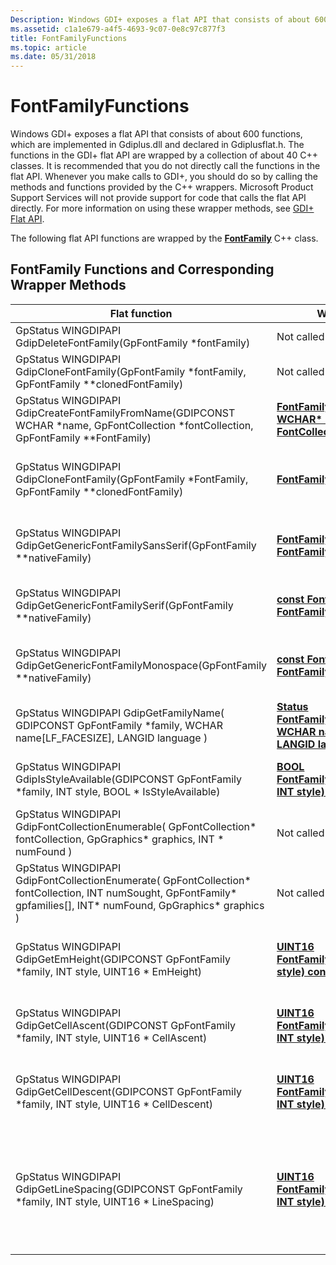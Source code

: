```yaml
---
Description: Windows GDI+ exposes a flat API that consists of about 600 functions, which are implemented in Gdiplus.dll and declared in Gdiplusflat.h.
ms.assetid: c1a1e679-a4f5-4693-9c07-0e8c97c877f3
title: FontFamilyFunctions
ms.topic: article
ms.date: 05/31/2018
---
```


# FontFamilyFunctions

Windows GDI+ exposes a flat API that consists of about 600 functions, which are implemented in Gdiplus.dll and declared in Gdiplusflat.h. The functions in the GDI+ flat API are wrapped by a collection of about 40 C++ classes. It is recommended that you do not directly call the functions in the flat API. Whenever you make calls to GDI+, you should do so by calling the methods and functions provided by the C++ wrappers. Microsoft Product Support Services will not provide support for code that calls the flat API directly. For more information on using these wrapper methods, see [GDI+ Flat API](-gdiplus-flatapi-flat.md).

The following flat API functions are wrapped by the [**FontFamily**](/windows/desktop/api/gdiplusheaders/nl-gdiplusheaders-fontfamily) C++ class.

## FontFamily Functions and Corresponding Wrapper Methods



| Flat function                                                                                                                                                                        | Wrapper method                                                                                                                                                 | Remarks                                                                                                                                                                                                      |
|--------------------------------------------------------------------------------------------------------------------------------------------------------------------------------------|----------------------------------------------------------------------------------------------------------------------------------------------------------------|--------------------------------------------------------------------------------------------------------------------------------------------------------------------------------------------------------------|
| GpStatus WINGDIPAPI GdipDeleteFontFamily(GpFontFamily \*fontFamily)<br/>                                                                                                       | Not called by wrapper methods.<br/>                                                                                                                      | Not implemented.                                                                                                                                                                                             |
| GpStatus WINGDIPAPI GdipCloneFontFamily(GpFontFamily \*fontFamily, GpFontFamily \*\*clonedFontFamily)<br/>                                                                     | Not called by wrapper methods.<br/>                                                                                                                      | Not implemented.                                                                                                                                                                                             |
| GpStatus WINGDIPAPI GdipCreateFontFamilyFromName(GDIPCONST WCHAR \*name, GpFontCollection \*fontCollection, GpFontFamily \*\*FontFamily)<br/>                                  | [**FontFamily::FontFamily( IN const WCHAR\* name, IN const FontCollection\* fontCollection )**](https://msdn.microsoft.com/en-us/library/ms536183(v=VS.85).aspx) | Creates a [**FontFamily::FontFamily**](/windows/desktop/api/gdiplusheaders/nl-gdiplusheaders-fontfamily) object based on a specified font family.                                                                                         |
| GpStatus WINGDIPAPI GdipCloneFontFamily(GpFontFamily \*FontFamily, GpFontFamily \*\*clonedFontFamily)<br/>                                                                     | [**FontFamily\* FontFamily::Clone()**](/windows/desktop/api/Gdiplusheaders/nf-gdiplusheaders-fontfamily-clone)                                                                                   | Creates a new [**FontFamily::FontFamily**](/windows/desktop/api/gdiplusheaders/nl-gdiplusheaders-fontfamily) object based on this **FontFamily::FontFamily** object.                                                                      |
| GpStatus WINGDIPAPI GdipGetGenericFontFamilySansSerif(GpFontFamily \*\*nativeFamily)<br/>                                                                                      | [**FontFamily \* FontFamily::GenericSansSerif()**](/windows/desktop/api/Gdiplusheaders/nf-gdiplusheaders-fontfamily-genericsansserif)                                                            | Gets a [**FontFamily::FontFamily**](/windows/desktop/api/gdiplusheaders/nl-gdiplusheaders-fontfamily) object that specifies a generic sans serif typeface.                                                                                |
| GpStatus WINGDIPAPI GdipGetGenericFontFamilySerif(GpFontFamily \*\*nativeFamily)<br/>                                                                                          | [**const FontFamily \* FontFamily::GenericSerif()**](/windows/desktop/api/Gdiplusheaders/nf-gdiplusheaders-fontfamily-genericserif)                                                              | Gets a [**FontFamily::FontFamily**](/windows/desktop/api/gdiplusheaders/nl-gdiplusheaders-fontfamily) object that specifies a generic serif typeface.                                                                                     |
| GpStatus WINGDIPAPI GdipGetGenericFontFamilyMonospace(GpFontFamily \*\*nativeFamily)<br/>                                                                                      | [**const FontFamily \* FontFamily::GenericMonospace()**](/windows/desktop/api/Gdiplusheaders/nf-gdiplusheaders-fontfamily-genericmonospace)                                                      | Gets a [**FontFamily::FontFamily**](/windows/desktop/api/gdiplusheaders/nl-gdiplusheaders-fontfamily) object that specifies a generic monospace typeface.                                                                                 |
| GpStatus WINGDIPAPI GdipGetFamilyName( GDIPCONST GpFontFamily \*family, WCHAR name\[LF\_FACESIZE\], LANGID language )<br/>                                                     | [**Status FontFamily::GetFamilyName( IN WCHAR name\[LF\_FACESIZE\], IN LANGID language ) const**](/windows/desktop/api/Gdiplusheaders/nf-gdiplusheaders-fontfamily-getfamilyname)  | Gets the name of this font family.                                                                                                                                                                           |
| GpStatus WINGDIPAPI GdipIsStyleAvailable(GDIPCONST GpFontFamily \*family, INT style, BOOL \* IsStyleAvailable)<br/>                                                            | [**BOOL FontFamily::IsStyleAvailable(IN INT style) const**](/windows/desktop/api/Gdiplusheaders/nf-gdiplusheaders-fontfamily-isstyleavailable)                                             | Determines whether the specified style is available for this font family.                                                                                                                                    |
| GpStatus WINGDIPAPI GdipFontCollectionEnumerable( GpFontCollection\* fontCollection, GpGraphics\* graphics, INT \* numFound )<br/>                                             | Not called by wrapper methods.<br/>                                                                                                                      | Not implemented                                                                                                                                                                                              |
| GpStatus WINGDIPAPI GdipFontCollectionEnumerate( GpFontCollection\* fontCollection, INT numSought, GpFontFamily\* gpfamilies\[\], INT\* numFound, GpGraphics\* graphics )<br/> | Not called by wrapper methods.<br/>                                                                                                                      | Not implemented                                                                                                                                                                                              |
| GpStatus WINGDIPAPI GdipGetEmHeight(GDIPCONST GpFontFamily \*family, INT style, UINT16 \* EmHeight)<br/>                                                                       | [**UINT16 FontFamily::GetEmHeight(IN INT style) const**](/windows/desktop/api/Gdiplusheaders/nf-gdiplusheaders-fontfamily-getemheight)                                                     | Gets the size (commonly called em size or em height), in design units, of this font family.                                                                                                                  |
| GpStatus WINGDIPAPI GdipGetCellAscent(GDIPCONST GpFontFamily \*family, INT style, UINT16 \* CellAscent)<br/>                                                                   | [**UINT16 FontFamily::GetCellAscent(IN INT style) const**](/windows/desktop/api/Gdiplusheaders/nf-gdiplusheaders-fontfamily-getcellascent)                                                 | Gets the cell ascent, in design units, of this font family for the specified style or style combination.                                                                                                     |
| GpStatus WINGDIPAPI GdipGetCellDescent(GDIPCONST GpFontFamily \*family, INT style, UINT16 \* CellDescent)<br/>                                                                 | [**UINT16 FontFamily::GetCellDescent(IN INT style) const**](/windows/desktop/api/Gdiplusheaders/nf-gdiplusheaders-fontfamily-getcelldescent)                                               | Gets the cell descent, in design units, of this font family for the specified style or style combination.                                                                                                    |
| GpStatus WINGDIPAPI GdipGetLineSpacing(GDIPCONST GpFontFamily \*family, INT style, UINT16 \* LineSpacing)<br/>                                                                 | [**UINT16 FontFamily::GetLineSpacing(IN INT style) const**](/windows/desktop/api/Gdiplusheaders/nf-gdiplusheaders-fontfamily-getlinespacing)                                               | Gets the line spacing, in design units, of this font family for the specified style or style combination. The line spacing is the vertical distance between the base lines of two consecutive lines of text. |



 

 

 




